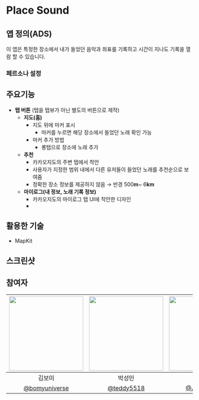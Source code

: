 # Place Sound

## 앱 정의(ADS)
이 앱은 특정한 장소에서 내가 들었던 음악과 좌표를 기록하고 시간이 지나도 기록을 열람 할 수 있습니다.

### 페르소나 설정

## 주요기능
- **탭 버튼** (탭을 탭뷰가 아닌 별도의 버튼으로 제작)
    - **지도(홈)**
        - 지도 위에 마커 표시
            - 마커를 누르면 해당 장소에서 들었던 노래 확인 가능
        - 마커 추가 방법
            - 롱탭으로 장소에 노래 추가
    - **추천**
        - 카카오지도의 주변 탭에서 착안
        - 사용자가 지정한 범위 내에서 다른 유저들이 들었던 노래를 추천순으로 보여줌
        - 정확한 장소 정보를 제공하지 않음 → 반경 500**m**~ 6**km**
    -   **마이로그(내 정보, 노래 기록 정보)**
        - 카카오지도의 마이로그 탭 UI에 착안한 디자인
        - 

## 활용한 기술
- MapKit

## 스크린샷

## 참여자

| <img src="https://avatars.githubusercontent.com/u/71758542?v=4" width=200> | <img src="https://avatars.githubusercontent.com/u/108975398?v=4" width=200> | <img src="https://avatars.githubusercontent.com/u/91583287?v=4" width=200> | <img src="https://avatars.githubusercontent.com/u/97106032?v=4" width=200> | <img src="https://avatars.githubusercontent.com/u/56533266?v=4" width=200> |
| :---------------------: |:---------------------: |:---------------------: |:---------------------: |:---------------------: |
| 김보미 | 박성민 | 박정선 | 박훈종 | 윤예린 |
| [@bomyuniverse](https://github.com/bomyuniverse) |[@teddy5518](https://github.com/teddy5518)|[@JSPark0099](https://github.com/JSPark0099)|[@hoonjong96](https://github.com/hoonjong96)|[@blaire-pi](https://github.com/blaire-pi)|





